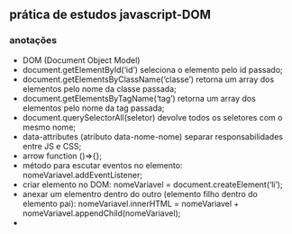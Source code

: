 ## prática de estudos javascript-DOM

### anotações
- DOM (Document Object Model)
- document.getElementById(‘id’) seleciona o elemento pelo id passado;
- document.getElementsByClassName(‘classe’) retorna um array dos elementos pelo nome da classe passada;
- document.getElementsByTagName(‘tag’) retorna um array dos elementos pelo nome da tag passada; 
- document.querySelectorAll(seletor) devolve todos os seletores com o mesmo nome; 
- data-attributes (atributo data-nome-nome) separar responsabilidades entre JS e CSS;
- arrow function ()=>{};
- método para escutar eventos no elemento: nomeVariavel.addEventListener; 
- criar elemento no DOM: nomeVariavel = document.createElement(‘li’); 
- anexar um elementro dentro do outro (elemento filho dentro do elemento pai): nomeVariavel.innerHTML = nomeVariavel + nomeVariavel.appendChild(nomeVariavel);
- 


